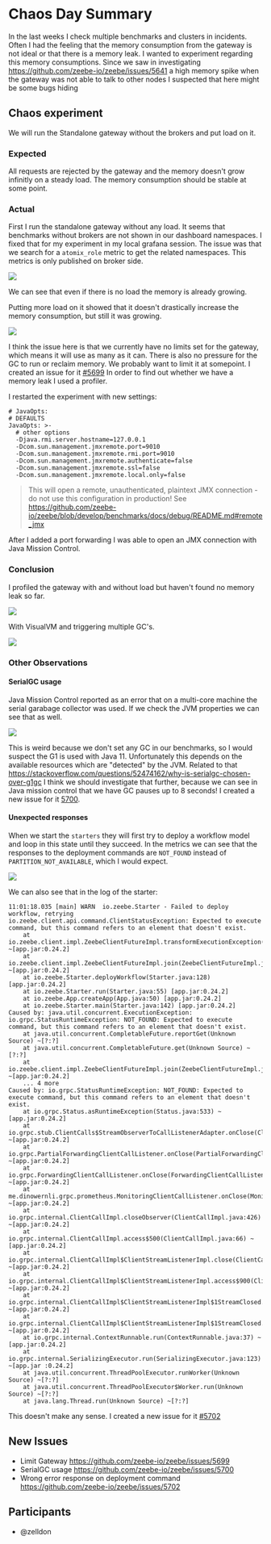 # Chaos Day Summary

In the last weeks I check multiple benchmarks and clusters in incidents. Often I had the feeling that the memory consumption from the gateway is not ideal
or that there is a memory leak. I wanted to experiment regarding this memory consumptions. Since we saw in investigating https://github.com/zeebe-io/zeebe/issues/5641 a high memory spike
when the gateway was not able to talk to other nodes I suspected that here might be some bugs hiding


## Chaos experiment

We will run the Standalone gateway without the brokers and put load on it. 

### Expected

All requests are rejected by the gateway and the memory doesn't grow infinitly on a steady load. The memory consumption should be stable at some point.

### Actual

First I run the standalone gateway without any load. It seems that benchmarks without brokers are not shown in our dashboard namespaces. I fixed that for my experiment in my local grafana session. The issue was that we search for a `atomix_role` metric to get the related namespaces. This metrics is only published on broker side.

![](memory-gw-no-broker-no-load.png)

We can see that even if there is no load the memory is already growing.

Putting more load on it showed that it doesn't drastically increase the memory consumption, but still it was growing.

![](memory-gw-no-broker-high-load.png)

I think the issue here is that we currently have no limits set for the gateway, which means it will use as many as it can. There is also no pressure for the GC to run or reclaim memory.
We probably want to limit it at somepoint. I created an issue for it [#5699](https://github.com/zeebe-io/zeebe/issues/5699) In order to find out whether we have a memory leak I used a profiler.

I restarted the experiment with new settings:

```
# JavaOpts:
# DEFAULTS
JavaOpts: >-
  # other options
  -Djava.rmi.server.hostname=127.0.0.1
  -Dcom.sun.management.jmxremote.port=9010
  -Dcom.sun.management.jmxremote.rmi.port=9010
  -Dcom.sun.management.jmxremote.authenticate=false
  -Dcom.sun.management.jmxremote.ssl=false
  -Dcom.sun.management.jmxremote.local.only=false
```
> This will open a remote, unauthenticated, plaintext JMX connection - do not use this configuration in production!
See https://github.com/zeebe-io/zeebe/blob/develop/benchmarks/docs/debug/README.md#remote_jmx

After I added a port forwarding I was able to open an JMX connection with Java Mission Control.

### Conclusion

I profiled the gateway with and without load but haven't found no memory leak so far.

![](result.png)

With VisualVM and triggering multiple GC's.

![](visualvm.png)

### Other Observations

#### SerialGC usage

Java Mission Control reported as an error that on a multi-core machine the serial garabage collector was used.
If we check the JVM properties we can see that as well.

![](gc-settings.png)

This is weird because we don't set any GC in our benchmarks, so I would suspect the G1 is used with Java 11. Unfortunately this depends on the available resources which are "detected" by the JVM.
Related to that https://stackoverflow.com/questions/52474162/why-is-serialgc-chosen-over-g1gc
I think we should investigate that further, because we can see in Java mission control that we have GC pauses up to 8 seconds! I created a new issue for it [5700](https://github.com/zeebe-io/zeebe/issues/5700).

#### Unexpected responses

When we start the `starters` they will first try to deploy a workflow model and loop in this state until they succeed. 
In the metrics we can see that the responses to the deployment commands are `NOT_FOUND` instead of `PARTITION_NOT_AVAILABLE`, which I would expect.

![](unexepcted-result.png)

We can also see that in the log of the starter:
```
11:01:18.035 [main] WARN  io.zeebe.Starter - Failed to deploy workflow, retrying
io.zeebe.client.api.command.ClientStatusException: Expected to execute command, but this command refers to an element that doesn't exist.
	at io.zeebe.client.impl.ZeebeClientFutureImpl.transformExecutionException(ZeebeClientFutureImpl.java:93) ~[app.jar:0.24.2]
	at io.zeebe.client.impl.ZeebeClientFutureImpl.join(ZeebeClientFutureImpl.java:50) ~[app.jar:0.24.2]
	at io.zeebe.Starter.deployWorkflow(Starter.java:128) [app.jar:0.24.2]
	at io.zeebe.Starter.run(Starter.java:55) [app.jar:0.24.2]
	at io.zeebe.App.createApp(App.java:50) [app.jar:0.24.2]
	at io.zeebe.Starter.main(Starter.java:142) [app.jar:0.24.2]
Caused by: java.util.concurrent.ExecutionException: io.grpc.StatusRuntimeException: NOT_FOUND: Expected to execute command, but this command refers to an element that doesn't exist.
	at java.util.concurrent.CompletableFuture.reportGet(Unknown Source) ~[?:?]
	at java.util.concurrent.CompletableFuture.get(Unknown Source) ~[?:?]
	at io.zeebe.client.impl.ZeebeClientFutureImpl.join(ZeebeClientFutureImpl.java:48) ~[app.jar:0.24.2]
	... 4 more
Caused by: io.grpc.StatusRuntimeException: NOT_FOUND: Expected to execute command, but this command refers to an element that doesn't exist.
	at io.grpc.Status.asRuntimeException(Status.java:533) ~[app.jar:0.24.2]
	at io.grpc.stub.ClientCalls$StreamObserverToCallListenerAdapter.onClose(ClientCalls.java:460) ~[app.jar:0.24.2]
	at io.grpc.PartialForwardingClientCallListener.onClose(PartialForwardingClientCallListener.java:39) ~[app.jar:0.24.2]
	at io.grpc.ForwardingClientCallListener.onClose(ForwardingClientCallListener.java:23) ~[app.jar:0.24.2]
	at me.dinowernli.grpc.prometheus.MonitoringClientCallListener.onClose(MonitoringClientCallListener.java:50) ~[app.jar:0.24.2]
	at io.grpc.internal.ClientCallImpl.closeObserver(ClientCallImpl.java:426) ~[app.jar:0.24.2]
	at io.grpc.internal.ClientCallImpl.access$500(ClientCallImpl.java:66) ~[app.jar:0.24.2]
	at io.grpc.internal.ClientCallImpl$ClientStreamListenerImpl.close(ClientCallImpl.java:689) ~[app.jar:0.24.2]
	at io.grpc.internal.ClientCallImpl$ClientStreamListenerImpl.access$900(ClientCallImpl.java:577) ~[app.jar:0.24.2]
	at io.grpc.internal.ClientCallImpl$ClientStreamListenerImpl$1StreamClosed.runInternal(ClientCallImpl.java:751) ~[app.jar:0.24.2]
	at io.grpc.internal.ClientCallImpl$ClientStreamListenerImpl$1StreamClosed.runInContext(ClientCallImpl.java:740) ~[app.jar:0.24.2]
	at io.grpc.internal.ContextRunnable.run(ContextRunnable.java:37) ~[app.jar:0.24.2]
	at io.grpc.internal.SerializingExecutor.run(SerializingExecutor.java:123) ~[app.jar :0.24.2]
	at java.util.concurrent.ThreadPoolExecutor.runWorker(Unknown Source) ~[?:?]
	at java.util.concurrent.ThreadPoolExecutor$Worker.run(Unknown Source) ~[?:?]
	at java.lang.Thread.run(Unknown Source) ~[?:?]
```

This doesn't make any sense. I created a new issue for it [#5702](https://github.com/zeebe-io/zeebe/issues/5702)

## New Issues

 * Limit Gateway https://github.com/zeebe-io/zeebe/issues/5699
 * SerialGC usage https://github.com/zeebe-io/zeebe/issues/5700
 * Wrong error response on deployment command https://github.com/zeebe-io/zeebe/issues/5702
 
## Participants

  * @zelldon


